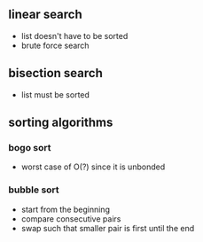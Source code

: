 ## linear search
- list doesn't have to be sorted
- brute force search
## bisection search
- list must be sorted
## sorting algorithms
### bogo sort
- worst case of O(?) since it is unbonded
### bubble sort
- start from the beginning
- compare consecutive pairs
- swap such that smaller pair is first until the end